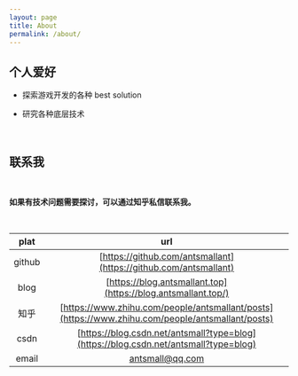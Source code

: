 ```yaml
---
layout: page
title: About
permalink: /about/
---
```


## 个人爱好
* 探索游戏开发的各种 best solution   

* 研究各种底层技术    

<br/>

## 联系我

<br/>

**如果有技术问题需要探讨，可以通过知乎私信联系我。**          

<br/>

|plat|url|
|:-:|:-:|
|github|[https://github.com/antsmallant](https://github.com/antsmallant)|
|blog|[https://blog.antsmallant.top](https://blog.antsmallant.top/)|
|知乎|[https://www.zhihu.com/people/antsmallant/posts](https://www.zhihu.com/people/antsmallant/posts)|
|csdn|[https://blog.csdn.net/antsmall?type=blog](https://blog.csdn.net/antsmall?type=blog)|
|email|[antsmall@qq.com](mailto:antsmall@qq.com)|